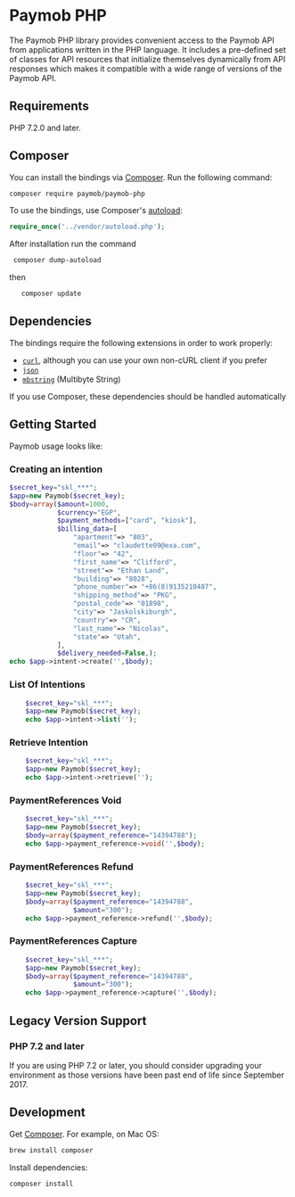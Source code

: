 # Paymob PHP

The Paymob PHP library provides convenient access to the Paymob API from
applications written in the PHP language. It includes a pre-defined set of
classes for API resources that initialize themselves dynamically from API
responses which makes it compatible with a wide range of versions of the Paymob
API.

## Requirements

PHP 7.2.0 and later.

## Composer

You can install the bindings via [Composer](http://getcomposer.org/). Run the following command:

```bash
composer require paymob/paymob-php
```

To use the bindings, use Composer's [autoload](https://getcomposer.org/doc/01-basic-usage.md#autoloading):

```php
require_once('../vendor/autoload.php');
```

After installation run the command
```bash
 composer dump-autoload
 ```
  then
  ```bash
     composer update
   ```

## Dependencies

The bindings require the following extensions in order to work properly:

-   [`curl`](https://secure.php.net/manual/en/book.curl.php), although you can use your own non-cURL client if you prefer
-   [`json`](https://secure.php.net/manual/en/book.json.php)
-   [`mbstring`](https://secure.php.net/manual/en/book.mbstring.php) (Multibyte String)

If you use Composer, these dependencies should be handled automatically

## Getting Started

Paymob usage looks like:
   
### Creating an intention

```php
$secret_key="skl_***";
$app=new Paymob($secret_key);
$body=array($amount=1000,
            $currency="EGP",
            $payment_methods=["card", "kiosk"],
            $billing_data=[
                "apartment"=> "803",
                "email"=> "claudette09@exa.com",
                "floor"=> "42",
                "first_name"=> "Clifford",
                "street"=> "Ethan Land",
                "building"=> "8028",
                "phone_number"=> "+86(8)9135210487",
                "shipping_method"=> "PKG",
                "postal_code"=> "01898",
                "city"=> "Jaskolskiburgh",
                "country"=> "CR",
                "last_name"=> "Nicolas",
                "state"=> "Utah",
            ],
            $delivery_needed=False,);
echo $app->intent->create('',$body);
```



### List Of Intentions
```php
    $secret_key="skl_***";
    $app=new Paymob($secret_key);
    echo $app->intent->list('');
```

### Retrieve Intention
```php
    $secret_key="skl_***";
    $app=new Paymob($secret_key);
    echo $app->intent->retrieve('');

```

### PaymentReferences Void
```php
    $secret_key="skl_***";
    $app=new Paymob($secret_key);
    $body=array($payment_reference="14394788");               
    echo $app->payment_reference->void('',$body);
```

### PaymentReferences Refund
```php
    $secret_key="skl_***";
    $app=new Paymob($secret_key);
    $body=array($payment_reference="14394788",
                $amount="300");     
    echo $app->payment_reference->refund('',$body);
```

### PaymentReferences Capture
```php
    $secret_key="skl_***";
    $app=new Paymob($secret_key);
    $body=array($payment_reference="14394788",
                $amount="300");      
    echo $app->payment_reference->capture('',$body);
```
## Legacy Version Support

### PHP 7.2 and later

If you are using PHP 7.2 or later, you should consider upgrading your environment as those versions have been past end of life since September 2017.

## Development

Get [Composer][composer]. For example, on Mac OS:

```bash
brew install composer
```

Install dependencies:

```bash
composer install
```


[composer]: https://getcomposer.org/

